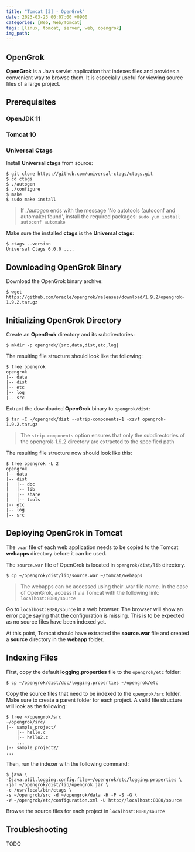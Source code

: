 ```yaml
---
title: "Tomcat [3] - OpenGrok"
date: 2023-03-23 00:07:00 +0900
categories: [Web, Web/Tomcat]
tags: [linux, tomcat, server, web, opengrok]
img_path: 
---
```


## OpenGrok

**OpenGrok** is a Java servlet application that indexes files and provides a convenient way to browse them. It is especially useful for viewing source files of a large project.

## Prerequisites

### OpenJDK 11
### Tomcat 10
### Universal Ctags

Install **Universal ctags** from source:

```shell
$ git clone https://github.com/universal-ctags/ctags.git
$ cd ctags
$ ./autogen
$ ./configure
$ make
$ sudo make install
```

> If *./autogen* ends with the message 'No autotools (autoconf and automake) found', install the required packages: `sudo yum install autoconf automake`

Make sure the installed **ctags** is the **Universal ctags**:

```shell
$ ctags --version
Universal Ctags 6.0.0 ....
```

## Downloading OpenGrok Binary

Download the OpenGrok binary archive:

```shell
$ wget https://github.com/oracle/opengrok/releases/download/1.9.2/opengrok-1.9.2.tar.gz
```

## Initializing OpenGrok Directory

Create an **OpenGrok** directory and its subdirectories:

```shell
$ mkdir -p opengrok/{src,data,dist,etc,log}
```

The resulting file structure should look like the following:

```shell
$ tree opengrok
opengrok
|-- data
|-- dist
|-- etc
|-- log
|-- src
```

Extract the downloaded **OpenGrok** binary to `opengrok/dist`:

```shell
$ tar -C ~/opengrok/dist --strip-components=1 -xzvf opengrok-1.9.2.tar.gz
```

> The `strip-components` option ensures that only the subdirectories of the opengrok-1.9.2 directory are extracted to the specified path

The resulting file structure now should look like this:

```shell
$ tree opengrok -L 2
opengrok
|-- data
|-- dist
|   |-- doc
|   |-- lib
|   |-- share
|   |-- tools
|-- etc
|-- log
|-- src
```

## Deploying OpenGrok in Tomcat

The `.war` file of each web application needs to be copied to the Tomcat **webapps** directory before it can be used. 

The `source.war` file of OpenGrok is located in `opengrok/dist/lib` directory.

```shell
$ cp ~/opengrok/dist/lib/source.war ~/tomcat/webapps
```

> The webapps can be accessed using their .war file name. In the case of OpenGrok, access it via Tomcat with the following link: `localhost:8080/source`

Go to `localhost:8080/source` in a web browser. The browser will show an error page saying that the configuration is missing. This is to be expected as no source files have been indexed yet.

At this point, Tomcat should have extracted the **source.war** file and created a **source** directory in the **webapp** folder.

## Indexing Files

First, copy the default **logging.properties** file to the `opengrok/etc` folder:

```shell
$ cp ~/opengrok/dist/doc/logging.properties ~/opengrok/etc
```

Copy the source files that need to be indexed to the `opengrok/src` folder. Make sure to create a parent folder for each project. A valid file structure will look as the following:

```shell
$ tree ~/opengrok/src
~/opengrok/src/
|-- sample_project/
    |-- hello.c
    |-- hello2.c
    ...
|-- sample_project2/
...
```

Then, run the indexer with the following command:

```shell
$ java \
-Djava.util.logging.config.file=~/opengrok/etc/logging.properties \
-jar ~/opengrok/dist/lib/opengrok.jar \
-c /usr/local/bin/ctags \
-s ~/opengrok/src -d ~/opengrok/data -H -P -S -G \
-W ~/opengrok/etc/configuration.xml -U http://localhost:8080/source
```

Browse the source files for each project in `localhost:8080/source`

## Troubleshooting

TODO